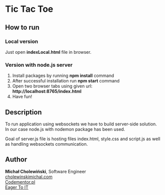 # Tic Tac Toe

## How to run

### Local version
Just open **indexLocal.html** file in browser.

### Version with node.js server

1. Install packages by running **npm install** command
2. After successful installation run **npm start** command
3. Open two browser tabs using given url:  **http://localhost:8765/index.html**
4. Have fun!


## Description
To run application using websockets we have to build server-side solution. In our case node.js with nodemon package has been used.

Goal of server.js file is hosting files index.html, style.css and script.js as well as handling websockets communication.

## Author
**Michał Cholewiński**, Software Engineer  
[cholewinskimichal.com](https://cholewinskimichal.com)    
[Codementor.pl](https://codementor.pl)    
[Eager To IT](https://eagertoit.com)